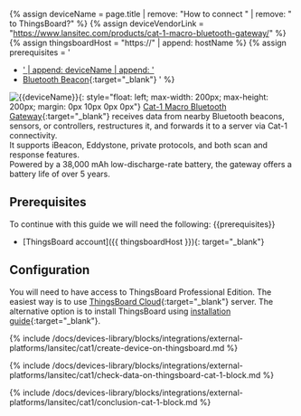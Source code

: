 {% assign deviceName = page.title | remove: "How to connect " | remove: " to ThingsBoard?" %}
{% assign deviceVendorLink = "https://www.lansitec.com/products/cat-1-macro-bluetooth-gateway/" %}
{% assign thingsboardHost = "https://" | append: hostName %}
{% assign prerequisites = '
- <a href="' | append: deviceVendorLink | append: '" target="_blank">' | append: deviceName | append: '</a>
- [Bluetooth Beacon](https://www.lansitec.com/products/bluetooth-beacon/){:target="_blank"}
'
%}

![{{deviceName}}](/images/devices-library/{{page.deviceImageFileName}}){: style="float: left; max-width: 200px; max-height: 200px; margin: 0px 10px 0px 0px"}
[Cat-1 Macro Bluetooth Gateway]({{deviceVendorLink}}){:target="_blank"} receives data from nearby Bluetooth beacons, sensors, or controllers, restructures it, and forwards it to a server via Cat-1 connectivity.<br>
It supports iBeacon, Eddystone, private protocols, and both scan and response features.<br>
Powered by a 38,000 mAh low-discharge-rate battery, the gateway offers a battery life of over 5 years.<br>

## Prerequisites

To continue with this guide we will need the following:
{{prerequisites}}
- [ThingsBoard account]({{ thingsboardHost }}){: target="_blank"}

## Configuration

You will need to have access to ThingsBoard Professional Edition. The easiest way is to use [ThingsBoard Cloud](https://docs.sensef.ru/installations/choose-region/){:target="_blank"} server.
The alternative option is to install ThingsBoard using [installation guide](/docs/user-guide/install/pe/installation-options/){:target="_blank"}.

{% include /docs/devices-library/blocks/integrations/external-platforms/lansitec/cat1/create-device-on-thingsboard.md %}

{% include /docs/devices-library/blocks/integrations/external-platforms/lansitec/cat1/check-data-on-thingsboard-cat-1-block.md %}

{% include /docs/devices-library/blocks/integrations/external-platforms/lansitec/cat1/conclusion-cat-1-block.md %}